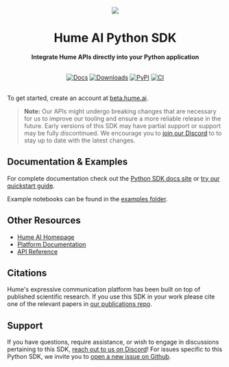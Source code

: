 <div align="center">
  <img src="https://storage.googleapis.com/hume-public-logos/hume/hume-banner.png">
  <h1>Hume AI Python SDK</h1>

  <p>
    <strong>Integrate Hume APIs directly into your Python application</strong>
  </p>

  <br>
  <div>
    <a href="https://humeai.github.io/hume-python-sdk"><img src="https://img.shields.io/badge/docs-mkdocs-blue" alt="Docs"></a>
    <a href="https://pepy.tech/project/hume"><img src="https://pepy.tech/badge/hume" alt="Downloads"></a>
    <a href="https://pypi.org/project/hume"><img src="https://img.shields.io/pypi/v/hume?logo=python&logoColor=%23cccccc" alt="PyPI"></a>
    <a href="https://github.com/HumeAI/hume-python-sdk/actions/workflows/ci.yml"><img src="https://github.com/HumeAI/hume-python-sdk/actions/workflows/ci.yaml/badge.svg" alt="CI"></a>
  </div>
  <br>
</div>

To get started, create an account at [beta.hume.ai](https://beta.hume.ai).

> **Note:**
> Our APIs might undergo breaking changes that are necessary for us to improve our tooling and ensure a more reliable release in the future. Early versions of this SDK may have partial support or support may be fully discontinued. We encourage you to [join our Discord](https://link.hume.ai/discord) to to stay up to date with the latest changes.

## Documentation & Examples

For complete documentation check out the [Python SDK docs site](https://humeai.github.io/hume-python-sdk/) or [try our quickstart guide](https://dev.hume.ai/docs/empathic-voice-interface-evi/quickstart/python).

Example notebooks can be found in the [examples folder](./examples/README.md).

## Other Resources

- [Hume AI Homepage](https://hume.ai)
- [Platform Documentation](https://dev.hume.ai)
- [API Reference](https://dev.hume.ai/reference)

## Citations

Hume's expressive communication platform has been built on top of published scientific research. If you use this SDK in your work please cite one of the relevant papers in [our publications repo](https://github.com/HumeAI/hume-research-publications).

## Support

If you have questions, require assistance, or wish to engage in discussions pertaining to this SDK, [reach out to us on Discord](https://link.hume.ai/discord)! For issues specific to this Python SDK, we invite you to [open a new issue on Github](https://github.com/HumeAI/hume-python-sdk/issues/new).
